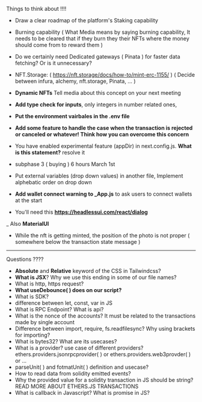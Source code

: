 Things to think about !!!! 

- Draw a clear roadmap of the platform's Staking capability

- Burning capability ( What Media means by saying burning capability, It needs to be cleared that if they burn they their NFTs where the money should come from to reward them )

- Do we certainly need Dedicated gateways ( Pinata ) for faster data fetching? Or is it unnecessary?

- NFT.Storage: ( https://nft.storage/docs/how-to/mint-erc-1155/ ) ( Decide between infura, alchemy, nft.storage, Pinata, ... )

- **Dynamic NFTs** Tell media about this concept on your next meeting

- **Add type check for inputs**, only integers in number related ones,

- **Put the environment vairbales in the .env file**

- **Add some feature to handle the case when the transaction is rejected or canceled or whatever! Think how you can overcome this concern**

- You have enabled experimental feature (appDir) in next.config.js. **What is this statement?** resolve it

- subphase 3 ( buying ) 6 hours March 1st

- Put external variables (drop down values) in another file, Implement alphebatic order on drop down

- **Add wallet connect warning to _App.js** to ask users to connect wallets at the start

- You'll need this **https://headlessui.com/react/dialog**

_ Also **MaterialUI**

- While the nft is getting minted, the position of the photo is not proper ( somewhere below the transaction state message ) 

************************************************

Questions ???? 

- **Absolute** and **Relative** keyword of the CSS in Tailwindcss?
- **What is JSX**? Why we use this ending in some of our file names?
- What is http, https request?
- **What useDebounce( ) does on our script?**
- What is SDK?
- difference between let, const, var in JS
- What is RPC Endpoint? What is api?
- What is the nonce of the accounts? It must be related to the transactions made by single account
- Difference between import, require, fs.readfilesync? Why using brackets for importing?
- What is bytes32? What are its usecases?
- What is a provider? use case of different providers? ethers.providers.jsonrpcprovider( ) or ethers.providers.web3provder( ) or ...
- parseUnit( ) and fotmatUnit( ) definition and usecase?
- How to read data from solidity emitted events?
- Why the provided value for a solidity transaction in JS should be string? READ MORE ABOUT ETHERS.JS TRANSACTIONS
- What is callback in Javascript? What is promise in JS?
